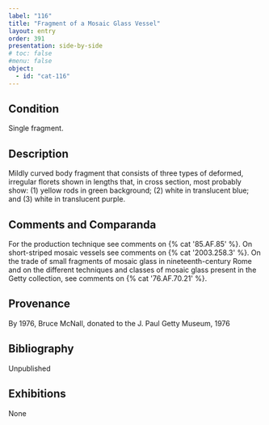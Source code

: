 ```yaml
---
label: "116"
title: "Fragment of a Mosaic Glass Vessel"
layout: entry
order: 391
presentation: side-by-side
# toc: false
#menu: false 
object:
  - id: "cat-116"
---
```


## Condition

Single fragment.

## Description

Mildly curved body fragment that consists of three types of deformed, irregular florets shown in lengths that, in cross section, most probably show: (1) yellow rods in green background; (2) white in translucent blue; and (3) white in translucent purple.

## Comments and Comparanda

For the production technique see comments on {% cat '85.AF.85' %}. On short-striped mosaic vessels see comments on {% cat '2003.258.3' %}. On the trade of small fragments of mosaic glass in nineteenth-century Rome and on the different techniques and classes of mosaic glass present in the Getty collection, see comments on {% cat '76.AF.70.21' %}.

## Provenance

By 1976, Bruce McNall, donated to the J. Paul Getty Museum, 1976

## Bibliography

Unpublished

## Exhibitions

None
